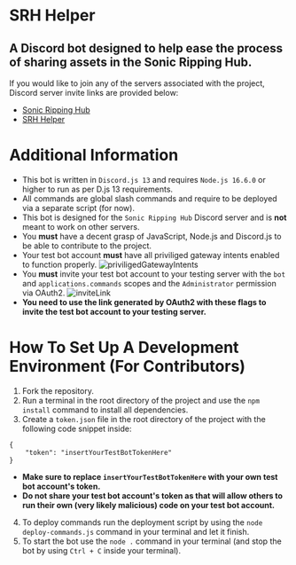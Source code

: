 # SRH Helper
## A Discord bot designed to help ease the process of sharing assets in the Sonic Ripping Hub.


If you would like to join any of the servers associated with the project, Discord server invite links are provided below:

- [Sonic Ripping Hub](https://discord.gg/UyEgu8M)
- [SRH Helper](https://discord.gg/a672jA2bct)


# Additional Information


- This bot is written in `Discord.js 13` and requires `Node.js 16.6.0` or higher to run as per D.js 13 requirements.
- All commands are global slash commands and require to be deployed via a separate script (for now).
- This bot is designed for the `Sonic Ripping Hub` Discord server and is **not** meant to work on other servers.
- You **must** have a decent grasp of JavaScript, Node.js and Discord.js to be able to contribute to the project.
- Your test bot account **must** have all priviliged gateway intents enabled to function properly.
![priviligedGatewayIntents](https://cdn.discordapp.com/attachments/880464361175547935/881088273328529468/unknown.png)
- You **must** invite your test bot account to your testing server with the `bot` and `applications.commands` scopes and the `Administrator` permission via OAuth2.
![inviteLink](https://cdn.discordapp.com/attachments/880464361175547935/881091246548987904/unknown.png)
- **You need to use the link generated by OAuth2 with these flags to invite the test bot account to your testing server.**


# How To Set Up A Development Environment (For Contributors)


1. Fork the repository.
2. Run a terminal in the root directory of the project and use the `npm install` command to install all dependencies.
3. Create a `token.json` file in the root directory of the project with the following code snippet inside:
```
{
    "token": "insertYourTestBotTokenHere"
}
```
- **Make sure to replace `insertYourTestBotTokenHere` with your own test bot account's token.**
- **Do not share your test bot account's token as that will allow others to run their own (very likely malicious) code on your test bot account.**
4. To deploy commands run the deployment script by using the `node deploy-commands.js` command in your terminal and let it finish.
5. To start the bot use the `node .` command in your terminal (and stop the bot by using `Ctrl + C` inside your terminal).
